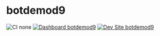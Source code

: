 # botdemod9

![CI none](https://img.shields.io/badge/ci-none-orange.svg)
[![Dashboard botdemod9](https://img.shields.io/badge/dashboard-botdemod9-yellow.svg)](https://dashboard.pantheon.io/sites/6137159f-2b1f-45cb-aacb-5d424d23df22#dev/code)
[![Dev Site botdemod9](https://img.shields.io/badge/site-botdemod9-blue.svg)](http://dev-botdemod9.pantheonsite.io/)